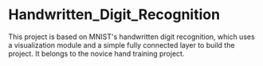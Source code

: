 # Handwritten_Digit_Recognition
This project is based on MNIST's handwritten digit recognition, which uses a visualization module and a simple fully connected layer to build the project. It belongs to the novice hand training project.
